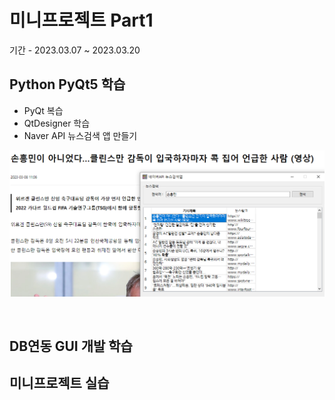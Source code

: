 # 미니프로젝트 Part1
기간 - 2023.03.07 ~ 2023.03.20

## Python PyQt5 학습
- PyQt 복습
- QtDesigner 학습
- Naver API 뉴스검색 앱 만들기

![네이버뉴스앱](https://raw.githubusercontent.com/hun2mung/miniprojects/main/part1/studyPyQt/naver_news.png)

<img scr = "https://raw.githubusercontent.com/hun2mung/miniprojects/main/part1/studyPyQt/naver_news.png" width = "800" />

## DB연동 GUI 개발 학습

## 미니프로젝트 실습




